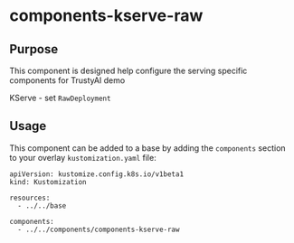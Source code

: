 # components-kserve-raw

## Purpose
This component is designed help configure the serving specific components for TrustyAI demo

KServe - set `RawDeployment`

## Usage

This component can be added to a base by adding the `components` section to your overlay `kustomization.yaml` file:

```
apiVersion: kustomize.config.k8s.io/v1beta1
kind: Kustomization

resources:
  - ../../base

components:
  - ../../components/components-kserve-raw
```

